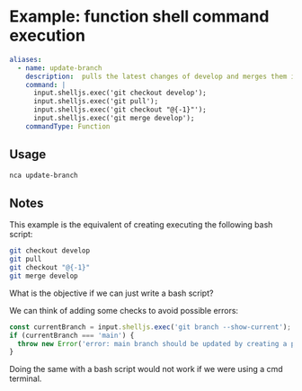 # Example: function shell command execution

```yml
aliases:
  - name: update-branch
    description:  pulls the latest changes of develop and merges them into current branch
    command: |
      input.shelljs.exec('git checkout develop');
      input.shelljs.exec('git pull');
      input.shelljs.exec('git checkout "@{-1}"');
      input.shelljs.exec('git merge develop');
    commandType: Function
```

## Usage

```bash
nca update-branch
```


## Notes

This example is the equivalent of creating executing the following bash script:

```bash
git checkout develop
git pull
git checkout "@{-1}"
git merge develop
```

What is the objective if we can just write a bash script?

We can think of adding some checks to avoid possible errors:

```js
const currentBranch = input.shelljs.exec('git branch --show-current');
if (currentBranch === 'main') {
  throw new Error('error: main branch should be updated by creating a pull request');
}
```

Doing the same with a bash script would not work if we were using a cmd terminal.
